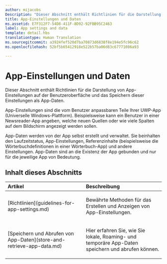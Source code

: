 ```yaml
---
author: mijacobs
Description: "Dieser Abschnitt enthält Richtlinien für die Darstellung von App-Einstellungen auf der Benutzeroberfläche und das Speichern dieser Einstellungen als App-Daten."
title: App-Einstellungen und Daten
ms.assetid: E7F312F7-54D8-411F-8D92-92FBB95C2463
label: App settings and data
template: detail.hbs
translationtype: Human Translation
ms.sourcegitcommit: a3924fef520d7ba70873d6838f8e194e5fc96c62
ms.openlocfilehash: 52bf5b65412918e522b57ba06d83c67771086a93

---
```


# <a name="app-settings-and-data"></a>App-Einstellungen und Daten




Dieser Abschnitt enthält Richtlinien für die Darstellung von App-Einstellungen auf der Benutzeroberfläche und das Speichern dieser Einstellungen als App-Daten.

App-Einstellungen sind die vom Benutzer anpassbaren Teile Ihrer UWP-App (Universelle Windows-Plattform). Beispielsweise kann ein Benutzer in einer Newsreader-App angeben, welche neuen Quellen oder wie viele Spalten auf dem Bildschirm angezeigt werden sollen.

App-Daten werden von der App selbst erstellt und verwaltet. Sie beinhalten den Laufzeitstatus, App-Einstellungen, Referenzinhalte (beispielsweise die Wörterbuchdefinitionen in einer Wörterbuch-App) und andere Einstellungen. App-Daten sind an die Existenz der App gebunden und nur für die jeweilige App von Bedeutung.
## <a name="in-this-section"></a>Inhalt dieses Abschnitts
<table>
<colgroup>
<col width="50%" />
<col width="50%" />
</colgroup>
<thead>
<tr class="header">
<th align="left">Artikel</th>
<th align="left">Beschreibung</th>
</tr>
</thead>
<tbody>
<tr class="odd">
<td align="left"><p>[Richtlinien](guidelines-for-app-settings.md)</p></td>
<td align="left"><p>Bewährte Methoden für das Erstellen und Anzeigen von App-Einstellungen.</p></td>
</tr>
<tr class="even">
<td align="left"><p>[Speichern und Abrufen von App-Daten](store-and-retrieve-app-data.md)</p></td>
<td align="left"><p>Hier erfahren Sie, wie Sie lokale, Roaming- und temporäre App-Daten speichern und abrufen können.</p></td>
</tr>
</tbody>
</table>






<!--HONumber=Dec16_HO2-->


